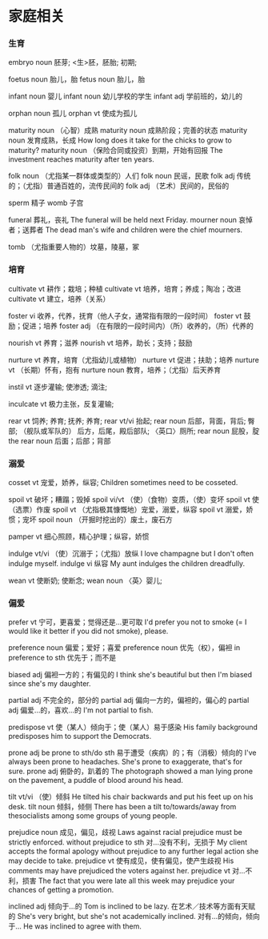 
# 家庭相关
### 生育
embryo noun 胚芽; <生>胚，胚胎; 初期;

foetus noun 胎儿，胎
fetus noun 胎儿，胎

infant noun 婴儿
infant noun 幼儿学校的学生
infant adj 学前班的，幼儿的

orphan noun 孤儿
orphan vt 使成为孤儿

maturity noun （心智）成熟
maturity noun 成熟阶段；完善的状态
maturity noun 发育成熟，长成 How long does it take for the chicks to grow to maturity?
maturity noun （保险合同或投资）到期，开始有回报 The investment reaches maturity after ten years.


folk noun （尤指某一群体或类型的）人们
folk noun 民谣，民歌
folk adj 传统的；（尤指）普通百姓的，流传民间的
folk adj （艺术）民间的，民俗的

sperm 精子
womb  子宫

funeral 葬礼，丧礼
The funeral will be held next Friday.
mourner noun 哀悼者；送葬者
The dead man's wife and children were the chief mourners.

tomb （尤指重要人物的）坟墓，陵墓，冢

### 培育
cultivate vt 耕作；栽培；种植
cultivate vt 培养，培育；养成；陶冶；改进
cultivate vt 建立，培养（关系）

foster vi 收养，代养，抚育（他人子女，通常指有限的一段时间）
foster vt 鼓励；促进；培养
foster adj （在有限的一段时间内）（所）收养的，（所）代养的

nourish vt 养育；滋养
nourish vt 培养，助长；支持；鼓励

nurture vt 养育，培育（尤指幼儿或植物）
nurture vt 促进；扶助；培养
nurture vt （长期）怀有，抱有
nurture noun 教育，培养；（尤指）后天养育

instil vt 逐步灌输; 使渗透; 滴注;

inculcate vt 极力主张，反复灌输;

rear vt 饲养; 养育; 抚养; 养育;
rear vt/vi 抬起;
rear noun 后部，背面，背后; 臀部; （舰队或军队的） 后方，后尾，殿后部队; 〈英口〉厕所;
rear noun 屁股，腚
the rear noun 后面；后部；背部

### 溺爱

cosset vt 宠爱，娇养，纵容; Children sometimes need to be cosseted.


spoil vt 破坏；糟蹋；毁掉
spoil vi/vt （使）（食物）变质，（使）变坏
spoil vt 使（选票）作废
spoil vt （尤指极其慷慨地）宠爱，溺爱，纵容
spoil vt 溺爱，娇惯；宠坏
spoil noun （开掘时挖出的）废土，废石方

pamper vt 细心照顾，精心护理；纵容，娇惯

indulge vt/vi （使）沉溺于；（尤指）放纵
I love champagne but I don't often indulge myself.
indulge vi 纵容
My aunt indulges the children dreadfully.


wean vt 使断奶; 使断念;
wean noun 〈英〉婴儿;

### 偏爱
prefer vt 宁可，更喜爱；觉得还是…更可取 I'd prefer you not to smoke (= I would like it better if you did not smoke), please.

preference noun 偏爱；爱好；喜爱
preference noun 优先（权），偏袒
in preference to sth 优先于；而不是

biased adj 偏袒一方的；有偏见的
I think she's beautiful but then I'm biased since she's my daughter.


partial adj 不完全的，部分的
partial adj 偏向一方的，偏袒的，偏心的
partial adj 偏爱…的，喜欢…的 I'm not partial to fish.

predispose vt 使（某人）倾向于；使（某人）易于感染 His family background predisposes him to support the Democrats.

prone adj
be prone to sth/do sth 易于遭受（疾病）的；有（消极）倾向的
I've always been prone to headaches.
She's prone to exaggerate, that's for sure.
prone adj 俯卧的，趴着的
The photograph showed a man lying prone on the pavement, a puddle of blood around his head.


tilt vt/vi （使）倾斜 He tilted his chair backwards and put his feet up on his desk.
tilt noun 倾斜，倾侧 There has been a tilt to/towards/away from thesocialists among some groups of young people.

prejudice noun 成见，偏见，歧视
Laws against racial prejudice must be strictly enforced.
without prejudice to sth 对…没有不利，无损于
My client accepts the formal apology without prejudice to any further legal action she may decide to take.
prejudice vt 使有成见，使有偏见，使产生歧视
His comments may have prejudiced the voters against her.
prejudice vt 对…不利，损害
The fact that you were late all this week may prejudice your chances of getting a promotion.

inclined adj 倾向于…的
Tom is inclined to be lazy.
在艺术／技术等方面有天赋的
She's very bright, but she's not academically inclined.
对有…的倾向，倾向于…
He was inclined to agree with them.
